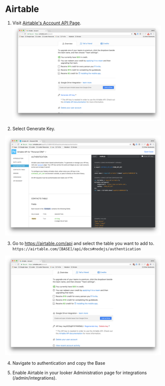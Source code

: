 # Airtable

1. Visit [Airtable's Account API Page](https://airtable.com/account).
![](Airtable&#32;Generate&#32;API&#32;Key.png)

2. Select Generate Key.

![](Airtable&#32;Grab&#32;API&#32;Key.png)

3. Go to https://airtable.com/api and select the table you want to add to.
`https://airtable.com/[BASE]/api/docs#nodejs/authentication`

![](Airtable&#32;Authenticate&#32;Base.png)

4. Navigate to authentication and copy the Base

5. Enable Airtable in your looker Administration page for integrations (/admin/integrations).
